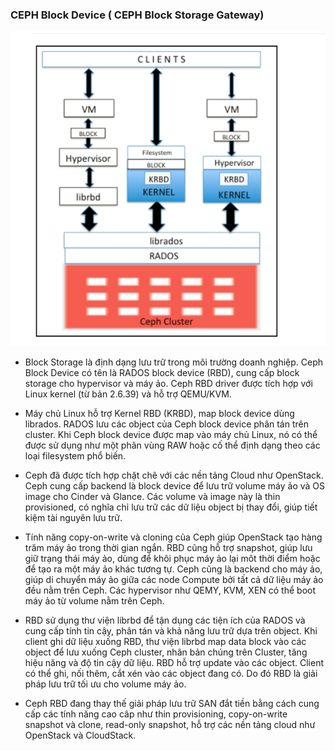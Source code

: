 ### CEPH Block Device ( CEPH Block Storage Gateway)

![](../images/23.png)

- Block Storage là định dạng lưu trữ trong môi trường doanh nghiệp. Ceph Block Device có tên là RADOS block device (RBD), cung cấp block storage cho 
hypervisor và máy ảo. Ceph RBD driver được tích hợp với Linux kernel (từ bản 2.6.39) và hỗ trợ QEMU/KVM.

- Máy chủ Linux hỗ trợ Kernel RBD (KRBD), map block device dùng librados. RADOS lưu các object của Ceph block device phân tán trên cluster. Khi Ceph block 
device được map vào máy chủ Linux, nó có thể được sử dụng như một phân vùng RAW hoặc cố thể định dạng theo các loại filesystem phổ biến.

- Ceph đã được tích hợp chặt chẽ với các nền tảng Cloud như OpenStack. Ceph cung cấp backend là block device để lưu trữ volume máy ảo và OS image cho Cinder 
và Glance. Các volume và image này là thin provisioned, có nghĩa chỉ lưu trữ các dữ liệu object bị thay đổi, giúp tiết kiệm tài nguyên lưu trữ.

- Tính năng copy-on-write và cloning của Ceph giúp OpenStack tạo hàng trăm máy ảo trong thời gian ngắn. RBD cũng hỗ trợ snapshot, giúp lưu giữ trạng thái 
máy ảo, dùng để khôi phục máy ảo lại môt thời điểm hoặc để tạo ra một máy ảo khác tương tự. Ceph cũng là backend cho máy ảo, giúp di chuyển máy ảo giữa các 
node Compute bởi tất cả dữ liệu máy ảo đều nằm trên Ceph. Các hypervisor như QEMY, KVM, XEN có thể boot máy ảo từ volume nằm trên Ceph.

- RBD sử dụng thư viện librbd để tận dụng các tiện ích của RADOS và cung cấp tính tin cậy, phân tán và khả năng lưu trữ dựa trên object. Khi client ghi dữ 
liệu xuống RBD, thư viện librbd map data block vào các object để lưu xuống Ceph cluster, nhân bản chúng trên Cluster, tăng hiệu năng và độ tin cậy dữ liệu. 
RBD hỗ trợ update vào các object. Client có thể ghi, nối thêm, cắt xén vào các object đang có. Do đó RBD là giải pháp lưu trữ tối ưu cho volume máy ảo.

- Ceph RBD đang thay thế giải pháp lưu trữ SAN đắt tiền bằng cách cung cấp các tính năng cao câp như thin provisioning, copy-on-write snapshot và clone, 
read-only snapshot, hỗ trợ các nền tảng cloud như OpenStack và CloudStack.